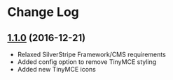 # Change Log

## [1.1.0](https://github.com/toastnz/flat-cms/tree/0.3.2) (2016-12-21)

* Relaxed SilverStripe Framework/CMS requirements
* Added config option to remove TinyMCE styling
* Added new TinyMCE icons

